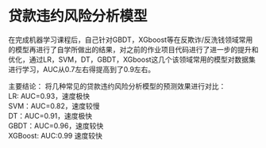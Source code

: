 # 贷款违约风险分析模型
在完成机器学习课程后，自己针对GBDT，XGboost等在反欺诈/反洗钱领域常用的模型再进行了自学所做出的结果，对之前的作业项目代码进行了进一步的提升和优化，通过LR，SVM，DT，GBDT，XGboost这几个该领域常用的模型对数据集进行学习，AUC从0.7左右得提高到了0.9左右。


主要结论：
将几种常见的贷款违约风险分析模型的预测效果进行对比：  
LR: AUC=0.93，速度极快  
SVM：AUC=0.82，速度较慢  
DT：AUC=0.91，速度极快  
GBDT：AUC=0.96，速度较快  
XGBoost: AUC:0.99 速度较快  
